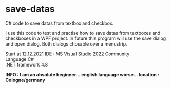 # save-datas
C# code to save datas from textbox and checkbox.

I use this code to test and practise how to save datas from textboxes and checkboxes in a WPF project.
In future this program will use the save dialog and open dialog. Both dialogs chosable over a menustrip.

Start at 12.12.2021
IDE : MS Visual Studio 2022 Community<br>
Language C#<br>
.NET framework 4.8<br>
<p>
  <b>INFO : I am an absolute beginner... english language worse... location : Cologne/germany</b>
